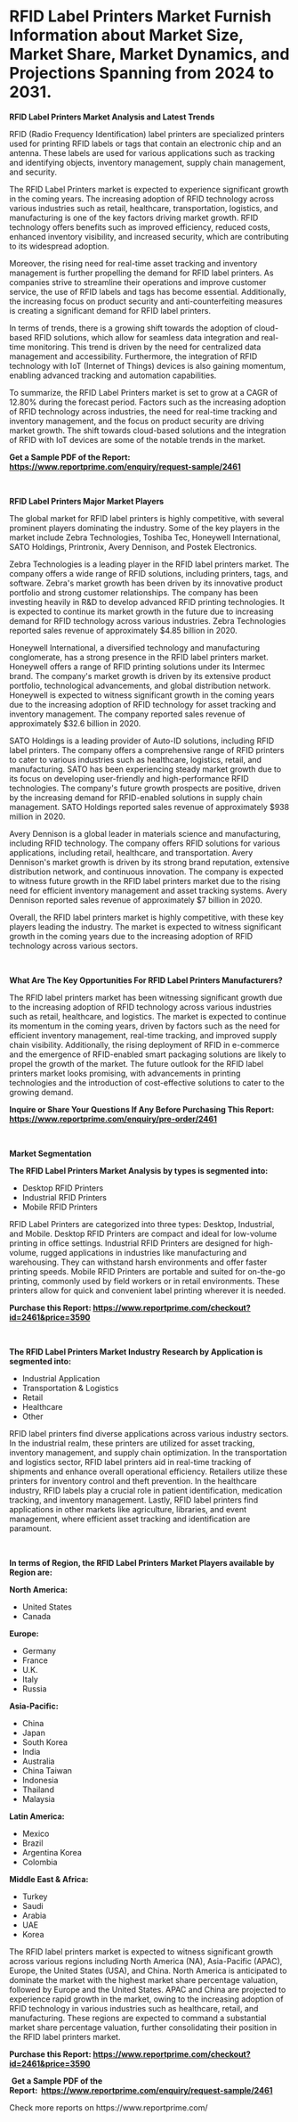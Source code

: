 <p><h1>RFID Label Printers Market Furnish Information about Market Size, Market Share, Market Dynamics, and Projections Spanning from 2024 to 2031.</h1></p><p><strong>RFID Label Printers Market Analysis and Latest Trends</strong></p>
<p><p>RFID (Radio Frequency Identification) label printers are specialized printers used for printing RFID labels or tags that contain an electronic chip and an antenna. These labels are used for various applications such as tracking and identifying objects, inventory management, supply chain management, and security.</p><p>The RFID Label Printers market is expected to experience significant growth in the coming years. The increasing adoption of RFID technology across various industries such as retail, healthcare, transportation, logistics, and manufacturing is one of the key factors driving market growth. RFID technology offers benefits such as improved efficiency, reduced costs, enhanced inventory visibility, and increased security, which are contributing to its widespread adoption.</p><p>Moreover, the rising need for real-time asset tracking and inventory management is further propelling the demand for RFID label printers. As companies strive to streamline their operations and improve customer service, the use of RFID labels and tags has become essential. Additionally, the increasing focus on product security and anti-counterfeiting measures is creating a significant demand for RFID label printers.</p><p>In terms of trends, there is a growing shift towards the adoption of cloud-based RFID solutions, which allow for seamless data integration and real-time monitoring. This trend is driven by the need for centralized data management and accessibility. Furthermore, the integration of RFID technology with IoT (Internet of Things) devices is also gaining momentum, enabling advanced tracking and automation capabilities.</p><p>To summarize, the RFID Label Printers market is set to grow at a CAGR of 12.80% during the forecast period. Factors such as the increasing adoption of RFID technology across industries, the need for real-time tracking and inventory management, and the focus on product security are driving market growth. The shift towards cloud-based solutions and the integration of RFID with IoT devices are some of the notable trends in the market.</p></p>
<p><strong>Get a Sample PDF of the Report:&nbsp; <a href="https://www.reportprime.com/enquiry/request-sample/2461">https://www.reportprime.com/enquiry/request-sample/2461</a></strong></p>
<p>&nbsp;</p>
<p><strong>RFID Label Printers Major Market Players</strong></p>
<p><p>The global market for RFID label printers is highly competitive, with several prominent players dominating the industry. Some of the key players in the market include Zebra Technologies, Toshiba Tec, Honeywell International, SATO Holdings, Printronix, Avery Dennison, and Postek Electronics.</p><p>Zebra Technologies is a leading player in the RFID label printers market. The company offers a wide range of RFID solutions, including printers, tags, and software. Zebra's market growth has been driven by its innovative product portfolio and strong customer relationships. The company has been investing heavily in R&D to develop advanced RFID printing technologies. It is expected to continue its market growth in the future due to increasing demand for RFID technology across various industries. Zebra Technologies reported sales revenue of approximately $4.85 billion in 2020.</p><p>Honeywell International, a diversified technology and manufacturing conglomerate, has a strong presence in the RFID label printers market. Honeywell offers a range of RFID printing solutions under its Intermec brand. The company's market growth is driven by its extensive product portfolio, technological advancements, and global distribution network. Honeywell is expected to witness significant growth in the coming years due to the increasing adoption of RFID technology for asset tracking and inventory management. The company reported sales revenue of approximately $32.6 billion in 2020.</p><p>SATO Holdings is a leading provider of Auto-ID solutions, including RFID label printers. The company offers a comprehensive range of RFID printers to cater to various industries such as healthcare, logistics, retail, and manufacturing. SATO has been experiencing steady market growth due to its focus on developing user-friendly and high-performance RFID technologies. The company's future growth prospects are positive, driven by the increasing demand for RFID-enabled solutions in supply chain management. SATO Holdings reported sales revenue of approximately $938 million in 2020.</p><p>Avery Dennison is a global leader in materials science and manufacturing, including RFID technology. The company offers RFID solutions for various applications, including retail, healthcare, and transportation. Avery Dennison's market growth is driven by its strong brand reputation, extensive distribution network, and continuous innovation. The company is expected to witness future growth in the RFID label printers market due to the rising need for efficient inventory management and asset tracking systems. Avery Dennison reported sales revenue of approximately $7 billion in 2020.</p><p>Overall, the RFID label printers market is highly competitive, with these key players leading the industry. The market is expected to witness significant growth in the coming years due to the increasing adoption of RFID technology across various sectors.</p></p>
<p>&nbsp;</p>
<p><strong>What Are The Key Opportunities For RFID Label Printers Manufacturers?</strong></p>
<p><p>The RFID label printers market has been witnessing significant growth due to the increasing adoption of RFID technology across various industries such as retail, healthcare, and logistics. The market is expected to continue its momentum in the coming years, driven by factors such as the need for efficient inventory management, real-time tracking, and improved supply chain visibility. Additionally, the rising deployment of RFID in e-commerce and the emergence of RFID-enabled smart packaging solutions are likely to propel the growth of the market. The future outlook for the RFID label printers market looks promising, with advancements in printing technologies and the introduction of cost-effective solutions to cater to the growing demand.</p></p>
<p><strong>Inquire or Share Your Questions If Any Before Purchasing This Report: <a href="https://www.reportprime.com/enquiry/pre-order/2461">https://www.reportprime.com/enquiry/pre-order/2461</a></strong></p>
<p>&nbsp;</p>
<p><strong>Market Segmentation</strong></p>
<p><strong>The RFID Label Printers Market Analysis by types is segmented into:</strong></p>
<p><ul><li>Desktop RFID Printers</li><li>Industrial RFID Printers</li><li>Mobile RFID Printers</li></ul></p>
<p><p>RFID Label Printers are categorized into three types: Desktop, Industrial, and Mobile. Desktop RFID Printers are compact and ideal for low-volume printing in office settings. Industrial RFID Printers are designed for high-volume, rugged applications in industries like manufacturing and warehousing. They can withstand harsh environments and offer faster printing speeds. Mobile RFID Printers are portable and suited for on-the-go printing, commonly used by field workers or in retail environments. These printers allow for quick and convenient label printing wherever it is needed.</p></p>
<p><strong>Purchase this Report:&nbsp;<a href="https://www.reportprime.com/checkout?id=2461&price=3590">https://www.reportprime.com/checkout?id=2461&price=3590</a></strong></p>
<p>&nbsp;</p>
<p><strong>The RFID Label Printers Market Industry Research by Application is segmented into:</strong></p>
<p><ul><li>Industrial Application</li><li>Transportation & Logistics</li><li>Retail</li><li>Healthcare</li><li>Other</li></ul></p>
<p><p>RFID label printers find diverse applications across various industry sectors. In the industrial realm, these printers are utilized for asset tracking, inventory management, and supply chain optimization. In the transportation and logistics sector, RFID label printers aid in real-time tracking of shipments and enhance overall operational efficiency. Retailers utilize these printers for inventory control and theft prevention. In the healthcare industry, RFID labels play a crucial role in patient identification, medication tracking, and inventory management. Lastly, RFID label printers find applications in other markets like agriculture, libraries, and event management, where efficient asset tracking and identification are paramount.</p></p>
<p>&nbsp;</p>
<p><strong>In terms of Region, the RFID Label Printers Market Players available by Region are:</strong></p>
<p>
    <p> <strong> North America: </strong>
        <ul>
            <li>United States</li>
            <li>Canada</li>
        </ul>
        </p> 
    <p> <strong> Europe: </strong>
        <ul>
            <li>Germany</li>
            <li>France</li>
            <li>U.K.</li>
            <li>Italy</li>
            <li>Russia</li>
        </ul>
        </p> 
    <p> <strong> Asia-Pacific: </strong>
        <ul>
            <li>China</li>
            <li>Japan</li>
            <li>South Korea</li>
            <li>India</li>
            <li>Australia</li>
            <li>China Taiwan</li>
            <li>Indonesia</li>
            <li>Thailand</li>
            <li>Malaysia</li>
        </ul>
        </p> 
    <p> <strong> Latin America: </strong>
        <ul>
            <li>Mexico</li>
            <li>Brazil</li>
            <li>Argentina Korea</li>
            <li>Colombia</li>
        </ul>
        </p> 
    <p> <strong> Middle East & Africa: </strong>
        <ul>
            <li>Turkey</li>
            <li>Saudi</li>
            <li>Arabia</li>
            <li>UAE</li>
            <li>Korea</li>
        </ul>
    </p>
    </p>
<p><p>The RFID label printers market is expected to witness significant growth across various regions including North America (NA), Asia-Pacific (APAC), Europe, the United States (USA), and China. North America is anticipated to dominate the market with the highest market share percentage valuation, followed by Europe and the United States. APAC and China are projected to experience rapid growth in the market, owing to the increasing adoption of RFID technology in various industries such as healthcare, retail, and manufacturing. These regions are expected to command a substantial market share percentage valuation, further consolidating their position in the RFID label printers market.</p></p>
<p><strong>Purchase this Report: <a href="https://www.reportprime.com/checkout?id=2461&price=3590">https://www.reportprime.com/checkout?id=2461&price=3590</a></strong></p>
<p>&nbsp;<strong>Get a Sample PDF of the Report:&nbsp;&nbsp;<a href="https://www.reportprime.com/enquiry/request-sample/2461">https://www.reportprime.com/enquiry/request-sample/2461</a></strong></p>
<p><strong></strong></p>
<p>Check more reports on https://www.reportprime.com/</p>